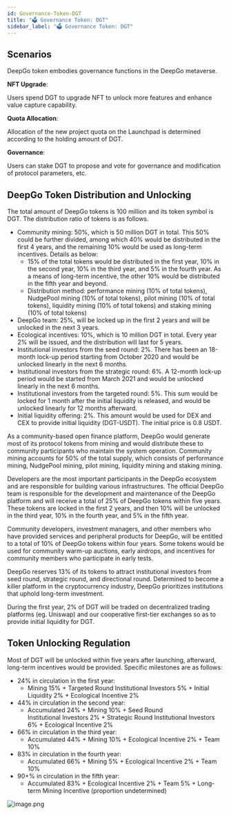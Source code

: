 ```yaml
---
id: Governance-Token-DGT
title: "🗳 Governance Token: DGT"
sidebar_label: "🗳 Governance Token: DGT"
---
```


## Scenarios
DeepGo token embodies governance functions in the DeepGo metaverse.

**NFT Upgrade**: 

Users spend DGT to upgrade NFT to unlock more features and enhance value capture capability.

**Quota Allocation**: 

Allocation of the new project quota on the Launchpad is determined according to the holding amount of DGT.

**Governance**: 

Users can stake DGT to propose and vote for governance and modification of protocol parameters, etc.
## DeepGo Token Distribution and Unlocking
The total amount of DeepGo tokens is 100 million and its token symbol is DGT. The distribution ratio of tokens is as follows.

- Community mining: 50%, which is 50 million DGT in total. This 50% could be further divided, among which 40% would be distributed in the first 4 years, and the remaining 10% would be used as long-term incentives. Details as below:
   - 15% of the total tokens would be distributed in the first year, 10% in the second year, 10% in the third year, and 5% in the fourth year. As a means of long-term incentive, the other 10% would be distributed in the fifth year and beyond.
   - Distribution method: performance mining (10% of total tokens), NudgePool mining (10% of total tokens), pilot mining (10% of total tokens), liquidity mining (10% of total tokens) and staking mining (10% of total tokens)
- DeepGo team: 25%, will be locked up in the first 2 years and will be unlocked in the next 3 years.
- Ecological incentives: 10%, which is 10 million DGT in total. Every year 2% will be issued, and the distribution will last for 5 years.
- Institutional investors from the seed round: 2%. There has been an 18-month lock-up period starting from October 2020 and would be unlocked linearly in the next 6 months.
- Institutional investors from the strategic round: 6%. A 12-month lock-up period would be started from March 2021 and would be unlocked linearly in the next 6 months.
- Institutional investors from the targeted round: 5%. This sum would be locked for 1 month after the initial liquidity is released, and would be unlocked linearly for 12 months afterward.
- Initial liquidity offering: 2%. This amount would be used for DEX and CEX to provide initial liquidity (DGT-USDT). The initial price is 0.8 USDT.

As a community-based open finance platform, DeepGo would generate most of its protocol tokens from mining and would distribute these to community participants who maintain the system operation. Community mining accounts for 50% of the total supply, which consists of performance mining, NudgePool mining, pilot mining, liquidity mining and staking mining.

Developers are the most important participants in the DeepGo ecosystem and are responsible for building various infrastructures. The official DeepGo team is responsible for the development and maintenance of the DeepGo platform and will receive a total of 25% of DeepGo tokens within five years. These tokens are locked in the first 2 years, and then 10% will be unlocked in the third year, 10% in the fourth year, and 5% in the fifth year.

Community developers, investment managers, and other members who have provided services and peripheral products for DeepGo, will be entitled to a total of 10% of DeepGo tokens within four years. Some tokens would be used for community warm-up auctions, early airdrops, and incentives for community members who participate in early tests.

DeepGo reserves 13% of its tokens to attract institutional investors from seed round, strategic round, and directional round. Determined to become a killer platform in the cryptocurrency industry, DeepGo prioritizes institutions that uphold long-term investment.

During the first year, 2% of DGT will be traded on decentralized trading platforms (eg. Uniswap) and our cooperative first-tier exchanges so as to provide initial liquidity for DGT.
## Token Unlocking Regulation
Most of DGT will be unlocked within five years after launching, afterward, long-term incentives would be provided. Specific milestones are as follows:

- 24% in circulation in the first year:
   - Mining 15% + Targeted Round Institutional Investors 5% + Initial Liquidity 2% + Ecological Incentive 2%
- 44% in circulation in the second year:
   - Accumulated 24% + Mining 10% + Seed Round Institutional Investors 2% + Strategic Round Institutional Investors 6% + Ecological Incentive 2% 
- 66% in circulation in the third year:
   - Accumulated 44% + Mining 10% + Ecological Incentive 2% + Team 10%
- 83% in circulation in the fourth year:
   - Accumulated 66% + Mining 5% + Ecological Incentive 2% + Team 10%
- 90+% in circulation in the fifth year:
   - Accumulated 83% + Ecological Incentive 2% + Team 5% + Long-term Mining Incentive (proportion undetermined)

![image.png](/img/token_curve_EN.png)
